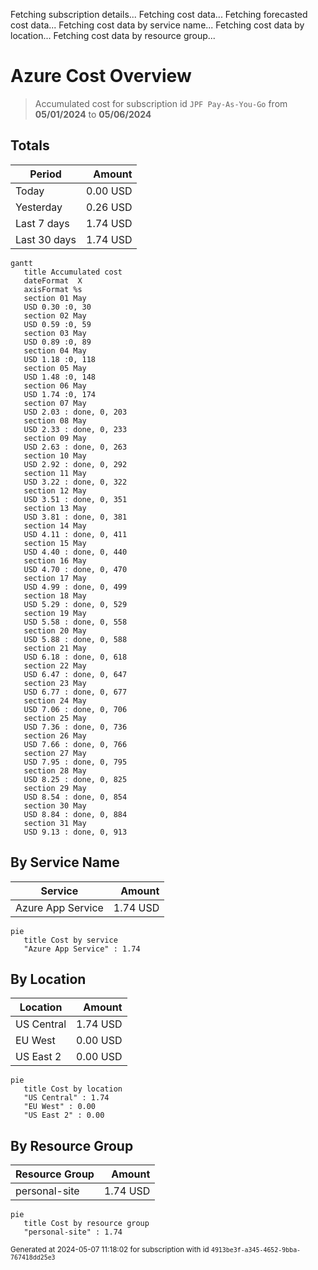 Fetching subscription details...
Fetching cost data...
Fetching forecasted cost data...
Fetching cost data by service name...
Fetching cost data by location...
Fetching cost data by resource group...
# Azure Cost Overview

> Accumulated cost for subscription id `JPF Pay-As-You-Go` from **05/01/2024** to **05/06/2024**

## Totals

|Period|Amount|
|---|---:|
|Today|0.00 USD|
|Yesterday|0.26 USD|
|Last 7 days|1.74 USD|
|Last 30 days|1.74 USD|

```mermaid
gantt
   title Accumulated cost
   dateFormat  X
   axisFormat %s
   section 01 May
   USD 0.30 :0, 30
   section 02 May
   USD 0.59 :0, 59
   section 03 May
   USD 0.89 :0, 89
   section 04 May
   USD 1.18 :0, 118
   section 05 May
   USD 1.48 :0, 148
   section 06 May
   USD 1.74 :0, 174
   section 07 May
   USD 2.03 : done, 0, 203
   section 08 May
   USD 2.33 : done, 0, 233
   section 09 May
   USD 2.63 : done, 0, 263
   section 10 May
   USD 2.92 : done, 0, 292
   section 11 May
   USD 3.22 : done, 0, 322
   section 12 May
   USD 3.51 : done, 0, 351
   section 13 May
   USD 3.81 : done, 0, 381
   section 14 May
   USD 4.11 : done, 0, 411
   section 15 May
   USD 4.40 : done, 0, 440
   section 16 May
   USD 4.70 : done, 0, 470
   section 17 May
   USD 4.99 : done, 0, 499
   section 18 May
   USD 5.29 : done, 0, 529
   section 19 May
   USD 5.58 : done, 0, 558
   section 20 May
   USD 5.88 : done, 0, 588
   section 21 May
   USD 6.18 : done, 0, 618
   section 22 May
   USD 6.47 : done, 0, 647
   section 23 May
   USD 6.77 : done, 0, 677
   section 24 May
   USD 7.06 : done, 0, 706
   section 25 May
   USD 7.36 : done, 0, 736
   section 26 May
   USD 7.66 : done, 0, 766
   section 27 May
   USD 7.95 : done, 0, 795
   section 28 May
   USD 8.25 : done, 0, 825
   section 29 May
   USD 8.54 : done, 0, 854
   section 30 May
   USD 8.84 : done, 0, 884
   section 31 May
   USD 9.13 : done, 0, 913
```

## By Service Name

|Service|Amount|
|---|---:|
|Azure App Service|1.74 USD|

```mermaid
pie
   title Cost by service
   "Azure App Service" : 1.74
```

## By Location

|Location|Amount|
|---|---:|
|US Central|1.74 USD|
|EU West|0.00 USD|
|US East 2|0.00 USD|

```mermaid
pie
   title Cost by location
   "US Central" : 1.74
   "EU West" : 0.00
   "US East 2" : 0.00
```

## By Resource Group

|Resource Group|Amount|
|---|---:|
|personal-site|1.74 USD|

```mermaid
pie
   title Cost by resource group
   "personal-site" : 1.74
```

<sup>Generated at 2024-05-07 11:18:02 for subscription with id `4913be3f-a345-4652-9bba-767418dd25e3`</sup>
